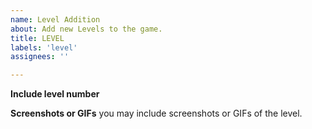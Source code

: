 ```yaml
---
name: Level Addition
about: Add new Levels to the game.
title: LEVEL
labels: 'level'
assignees: ''

---
```


**Include level number**

**Screenshots or GIFs**
you may include screenshots or GIFs of the level.
